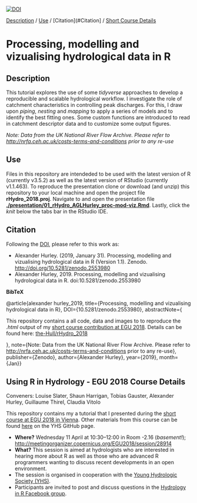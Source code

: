 [![DOI](https://zenodo.org/badge/123999066.svg)](https://zenodo.org/badge/latestdoi/123999066)




[Description](#Description) 
/ [Use](#Use) 
/ [Citation](#Citation]
/ [Short Course Details](#course_details) 

# Processing, modelling and vizualising hydrological data in R 

## Description

This tutorial explores the use of some *tidyverse* approaches to develop a reproducible and scalable hydrological workflow. I investigate the role of catchment characteristics in controlling peak discharges. For this, I draw upon *piping*, *nesting* and *mapping* to apply a series of models and to identify the best fitting ones. Some custom functions are introduced to read in catchment descriptor data and to customize some output figures.

*Note: Data from the UK National River Flow Archive.
Please refer to http://nrfa.ceh.ac.uk/costs-terms-and-conditions prior to any re-use*

## Use

Files in this repository are intendeded to be used with the latest version of R (currently v3.5.2) as well as the latest version of RStudio (currently v1.1.463). 
To reproduce the presentation clone or download (and unzip) this repository to your local machine and open the project file **rHydro_2018.proj**. 
Navigate to and open the presentation file [**./presentation/01_rHydro_AGLHurley_proc-mod-viz.Rmd**](https://github.com/the-Hull/rHydro_2018/blob/master/presentation/01_rHydro_AGLHurley_proc-mod-viz.Rmd). 
Lastly, click the *knit* below the tabs bar in the RStudio IDE.

## Citation

Following the [DOI](https://zenodo.org/badge/latestdoi/123999066), please refer to this work as:

* Alexander Hurley. (2019, January 31). Processing, modelling and vizualising hydrological data in R (Version 1.1). Zenodo. http://doi.org/10.5281/zenodo.2553980  
* Alexander Hurley, 2019. Processing, modelling and vizualising hydrological data in R. doi:10.5281/zenodo.2553980  


**BibTeX**  

@article{alexander hurley_2019, title={Processing, modelling and vizualising hydrological data in R}, DOI={10.5281/zenodo.2553980}, abstractNote={<p>This repository contains a all code, data and images to to reproduce the *.html* output of my <a href="https://meetingorganizer.copernicus.org/EGU2018/session/28914">short course contribution at EGU 2018</a>. Details can be found here: [the-Hull/rHydro_2018](https://github.com/the-Hull/rHydro_2018)</p>}, note={Note: Data from the UK National River Flow Archive. Please refer to http://nrfa.ceh.ac.uk/costs-terms-and-conditions prior to any re-use}, publisher={Zenodo}, author={Alexander Hurley}, year={2019}, month={Jan}}

## <a name="course_details"></a> Using R in Hydrology - EGU 2018 Course Details 
Conveners: Louise Slater, Shaun Harrigan, Tobias Gauster, Alexander Hurley, Guillaume Thirel, Claudia Vitolo

This repository contains my a tutorial that I presented during the [short course at EGU 2018 in Vienna](#course_details). 
Other materials from this course can be found [here](https://github.com/hydrosoc/rhydro_EGU18) on the YHS GitHub page.


- **Where?** Wednesday 11 April at 10:30–12:00 in Room -2.16 (*basement!*); http://meetingorganizer.copernicus.org/EGU2018/session/28914
- **What?** This session is aimed at hydrologists who are interested in hearing more about R as well as those who are advanced R programmers wanting to discuss recent developments in an open environment. 
- The session is organised in cooperation with the <a href="https://younghs.com/" rel="nofollow">Young Hydrologic Society (YHS)</a>.
- Participants are invited to post and discuss questions in the
<a href="https://www.facebook.com/groups/1130214777123909/" rel="nofollow">Hydrology in R Facebook group</a>.

